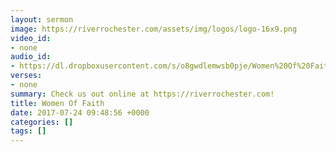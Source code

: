 ```yaml
---
layout: sermon
image: https://riverrochester.com/assets/img/logos/logo-16x9.png
video_id:
- none
audio_id:
- https://dl.dropboxusercontent.com/s/o8gwdlemwsb0pje/Women%20Of%20Faith.mp3?dl=0
verses:
- none
summary: Check us out online at https://riverrochester.com!
title: Women Of Faith
date: 2017-07-24 09:48:56 +0000
categories: []
tags: []
---
```

